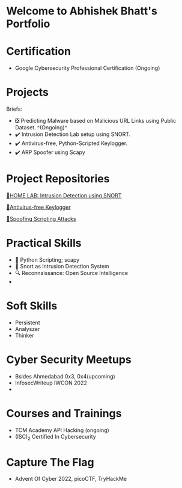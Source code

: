 # Welcome to Abhishek Bhatt's Portfolio

# Certification

  - Google Cybersecurity Professional Certification (Ongoing)

# Projects

  Briefs:

 - ❎ Predicting Malware based on Malicious URL Links using Public Dataset. ^(Ongoing)^
 - ✔️ Intrusion Detection Lab setup using SNORT.
 - ✔️ Antivirus-free, Python-Scripted Keylogger.
 - ✔️ ARP Spoofer using Scapy

# Project Repositories



[🔗HOME LAB: Intrusion Detection using SNORT](https://github.com/0xBash/IDS-Home-Lab#readme)

[🔗Antivirus-free Keylogger](https://github.com/0xBash/Antivirus-Free-Keylogger)

[🔗Spoofing Scripting Attacks](https://github.com/0xBash/pyjects)


# Practical Skills
- 🐍 Python Scripting; scapy
- 🐽 Snort as Intrusion Detection System
- 🔍 Reconnaissance: Open Source Intelligence
- 

# Soft Skills

 - Persistent
 - Analyszer
 - Thinker

# Cyber Security Meetups

  - Bsides Ahmedabad 0x3, 0x4(upcoming)
  - InfosecWriteup IWCON 2022
  - 
# Courses and Trainings

  - TCM Academy API Hacking (ongoing)
  - (ISC)<sub>2</sub> Certified In Cybersecurity

# Capture The Flag
  - Advent Of Cyber 2022, picoCTF, TryHackMe
